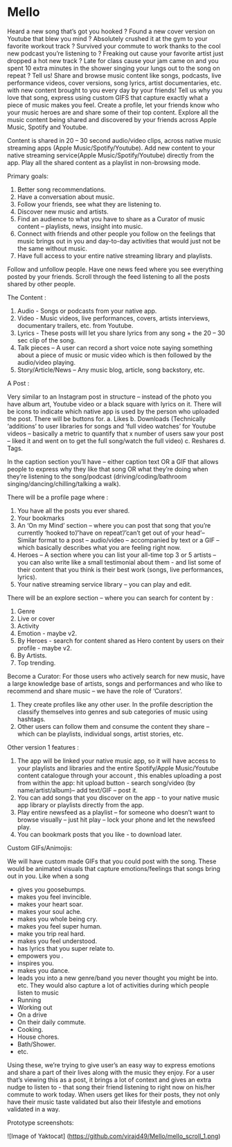# Mello #
Heard a new song that’s got you hooked ? Found a new cover version on Youtube that blew you mind ? Absolutely crushed it at the gym to your 
favorite workout track ? Survived your commute to work thanks to the cool new podcast you’re listening to ? Freaking out cause your favorite 
artist just dropped a hot new track ? Late for class cause your jam came on and you spent 10 extra minutes in the shower singing your lungs 
out to the song on repeat ? Tell us! Share and browse music content like songs, podcasts, live performance videos, cover versions, song lyrics, 
artist documentaries, etc. with new content brought to you every day by your friends! Tell us why you love that song, express using custom GIFS 
that capture exactly what a piece of music makes you feel. Create a profile, let your friends know who your music heroes are and share some of 
their top content. Explore all the music content being shared and discovered by your friends across Apple Music, Spotify and Youtube. 

Content is shared in 20 – 30 second audio/video clips, across native music streaming apps (Apple Music/Spotify/Youtube).
Add new content to your native streaming service(Apple Music/Spotify/Youtube) directly from the app.
Play all the shared content as a playlist in non-browsing mode.

Primary goals:

1. Better song recommendations.
2. Have a conversation about music.
3. Follow your friends, see what they are listening to. 
4. Discover new music and artists.
5. Find an audience to what you have to share as a Curator of music content – playlists, news, insight into music.
6. Connect with friends and other people you follow on the feelings that music brings out in you and day-to-day activities that would just not be the same without music.
7. Have full access to your entire native streaming library and playlists.

Follow and unfollow people.
Have one news feed where you see everything posted by your friends.
Scroll through the feed listening to all the posts shared by other people.

The Content :

1.	Audio  - Songs or podcasts from your native app.
2.	Video - Music videos, live performances, covers, artists interviews, documentary trailers, etc. from Youtube.
3.	Lyrics -  These posts will let you share lyrics from any song + the 20 – 30 sec clip of the song.
4.	Talk pieces – A user can record a short voice note saying something about a piece of music or music video which is then followed by the audio/video playing.
5.	Story/Article/News – Any music blog, article, song backstory, etc. 


A Post :

Very similar to an Instagram post in structure – instead of the photo you have album art, Youtube video or a black square with lyrics on it. 
There will be icons to indicate which native app is used by the person who uploaded the post.
There will be buttons for.
a.	Likes
b.	Downloads (Technically ‘additions’ to user libraries for songs and ‘full video watches’ for Youtube videos – basically a metric to quantify 
    that x number of users saw your post – liked it and went on to get the full song/watch the full video)
c.	Reshares
d.	Tags.

In the caption section you’ll have – either caption text OR a GIF that allows people to express why they like that song OR what they’re doing 
when they’re listening to the song/podcast (driving/coding/bathroom singing/dancing/chilling/talking a walk).

There will be a profile page where :

1.	You have all the posts you ever shared.
2.	Your bookmarks
3.	An ‘On my Mind’ section – where you can post that song that you’re currently ‘hooked to’/’have on repeat’/’can’t get out of your head’– Similar 
    format to a post – audio/video – accompanied by text or a GIF – which basically describes what you are feeling right now.
4.	Heroes – A section where you can list your all-time top 3 or 5 artists – you can also write like a small testimonial about them  - and list some 
    of their content that you think is their best work (songs, live performances, lyrics).
5.	Your native streaming service library – you can play and edit.

There will be an explore section – where you can search for content by :

1. Genre
2. Live or cover 
3. Activity
4. Emotion  - maybe v2.
5. By Heroes - search for content shared as Hero content by users on their profile - maybe v2.
6. By Artists.
7. Top trending.

Become a Curator:
For those users who actively search for new music, have a large knowledge base of artists, songs and performances and who like to recommend and share 
music – we have the role of ‘Curators’.

1. They create profiles like any other user. In the profile description the classify themselves into genres and sub categories of music using hashtags.
2. Other users can follow them and consume the content they share – which can be playlists, individual songs, artist stories, etc.


Other version 1 features :

1.	The app will be linked your native music app, so it will have access to your playlists and libraries and the entire Spotify/Apple Music/Youtube 
    content catalogue through your account , this enables uploading a post from within the app: 
    hit upload button - search song/video (by name/artist/album)– add text/GIF – post it.
2.	You can add songs that you discover on the app  - to your native music app library or playlists directly from the app.
3.	Play entire newsfeed as a playlist – for someone who doesn’t want to browse visually – just hit play – lock your phone and let the newsfeed play.
4.	You can bookmark posts that you like  - to download later.

Custom GIFs/Animojis:

We will have custom made GIFs that you could post with the song. These would be animated visuals that capture emotions/feelings that 
songs bring out in you. Like when a song 
-	gives you goosebumps.
-	makes you feel invincible. 
-	makes your heart soar.
-	makes your soul ache. 
-	makes you whole being cry. 
-	makes you feel super human. 
-	make you trip real hard.
-	makes you feel understood. 
-	has lyrics that you super relate to.
-	empowers you .
-	inspires you.
-	makes you dance.
-	leads you into a new genre/band you never thought you might be into.
etc.
They would also capture a lot of activities during which people listen to music
- Running
- Working out
- On a drive
- On their daily commute.
- Cooking.
- House chores.
- Bath/Shower.
- etc.

Using these, we’re trying to give user’s an easy way to express emotions and share a part of their lives
along with the music they enjoy. For a user that’s viewing this as a post, it brings a lot of context
and gives an extra nudge to listen to - that song their friend listening to right now on his/her commute to work
today. When users get likes for their posts, they not only have their music taste validated but also their
lifestyle and emotions validated in a way.


Prototype screenshots:

![Image of Yaktocat]
(https://github.com/virajd49/Mello/mello_scroll_1.png)

